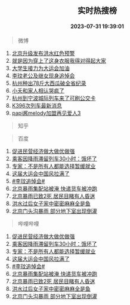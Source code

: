 <div align="center"><h2>实时热搜榜</h2><h4>2023-07-31 19:39:01</h4></div>

> 微博  

1. [北京升级发布洪水红色预警](https://s.weibo.com/weibo?q=%23%E5%8C%97%E4%BA%AC%E5%8D%87%E7%BA%A7%E5%8F%91%E5%B8%83%E6%B4%AA%E6%B0%B4%E7%BA%A2%E8%89%B2%E9%A2%84%E8%AD%A6%23&t=31&band_rank=1&Refer=top)<br />
2. [就是因为穿上了这身衣服我得对得起大家](https://s.weibo.com/weibo?q=%23%E5%B0%B1%E6%98%AF%E5%9B%A0%E4%B8%BA%E7%A9%BF%E4%B8%8A%E4%BA%86%E8%BF%99%E8%BA%AB%E8%A1%A3%E6%9C%8D%E6%88%91%E5%BE%97%E5%AF%B9%E5%BE%97%E8%B5%B7%E5%A4%A7%E5%AE%B6%23&t=31&band_rank=2&Refer=top)<br />
3. [大学生接力为大运会加油](https://s.weibo.com/weibo?q=%23%E5%A4%A7%E5%AD%A6%E7%94%9F%E6%8E%A5%E5%8A%9B%E4%B8%BA%E5%A4%A7%E8%BF%90%E4%BC%9A%E5%8A%A0%E6%B2%B9%23&t=31&band_rank=3&Refer=top)<br />
4. [李玟老公及继女现身追悼会](https://s.weibo.com/weibo?q=%23%E6%9D%8E%E7%8E%9F%E8%80%81%E5%85%AC%E5%8F%8A%E7%BB%A7%E5%A5%B3%E7%8E%B0%E8%BA%AB%E8%BF%BD%E6%82%BC%E4%BC%9A%23&t=31&band_rank=4&Refer=top)<br />
5. [杭州种出78斤大西瓜破全省纪录](https://s.weibo.com/weibo?q=%23%E6%9D%AD%E5%B7%9E%E7%A7%8D%E5%87%BA78%E6%96%A4%E5%A4%A7%E8%A5%BF%E7%93%9C%E7%A0%B4%E5%85%A8%E7%9C%81%E7%BA%AA%E5%BD%95%23&t=31&band_rank=5&Refer=top)<br />
6. [小夭和家人相认哭疯了](https://s.weibo.com/weibo?q=%23%E5%B0%8F%E5%A4%AD%E5%92%8C%E5%AE%B6%E4%BA%BA%E7%9B%B8%E8%AE%A4%E5%93%AD%E7%96%AF%E4%BA%86%23&t=31&band_rank=6&Refer=top)<br />
7. [杭州到宁波城际列车来了可刷公交卡](https://s.weibo.com/weibo?q=%23%E6%9D%AD%E5%B7%9E%E5%88%B0%E5%AE%81%E6%B3%A2%E5%9F%8E%E9%99%85%E5%88%97%E8%BD%A6%E6%9D%A5%E4%BA%86%E5%8F%AF%E5%88%B7%E5%85%AC%E4%BA%A4%E5%8D%A1%23&t=31&band_rank=7&Refer=top)<br />
8. [K396次列车最新消息](https://s.weibo.com/weibo?q=%23K396%E6%AC%A1%E5%88%97%E8%BD%A6%E6%9C%80%E6%96%B0%E6%B6%88%E6%81%AF%23&t=31&band_rank=8&Refer=top)<br />
9. [papi酱melody加盟再见爱人3](https://s.weibo.com/weibo?q=%23papi%E9%85%B1melody%E5%8A%A0%E7%9B%9F%E5%86%8D%E8%A7%81%E7%88%B1%E4%BA%BA3%23&t=31&band_rank=9&Refer=top)<br />

> 知乎  


> 百度  

1. [促进民营经济做大做优做强](https://www.baidu.com/s?wd=%E4%BF%83%E8%BF%9B%E6%B0%91%E8%90%A5%E7%BB%8F%E6%B5%8E%E5%81%9A%E5%A4%A7%E5%81%9A%E4%BC%98%E5%81%9A%E5%BC%BA&sa=fyb_news&rsv_dl=fyb_news)<br />
2. [乘客因降雨滞留列车30小时：饿坏了](https://www.baidu.com/s?wd=%E4%B9%98%E5%AE%A2%E5%9B%A0%E9%99%8D%E9%9B%A8%E6%BB%9E%E7%95%99%E5%88%97%E8%BD%A630%E5%B0%8F%E6%97%B6%EF%BC%9A%E9%A5%BF%E5%9D%8F%E4%BA%86&sa=fyb_news&rsv_dl=fyb_news)<br />
3. [专家：不是所有人都能选择暂缓就业](https://www.baidu.com/s?wd=%E4%B8%93%E5%AE%B6%EF%BC%9A%E4%B8%8D%E6%98%AF%E6%89%80%E6%9C%89%E4%BA%BA%E9%83%BD%E8%83%BD%E9%80%89%E6%8B%A9%E6%9A%82%E7%BC%93%E5%B0%B1%E4%B8%9A&sa=fyb_news&rsv_dl=fyb_news)<br />
4. [这届大运会中国风拉满了](https://www.baidu.com/s?wd=%E8%BF%99%E5%B1%8A%E5%A4%A7%E8%BF%90%E4%BC%9A%E4%B8%AD%E5%9B%BD%E9%A3%8E%E6%8B%89%E6%BB%A1%E4%BA%86&sa=fyb_news&rsv_dl=fyb_news)<br />
5. [#李玟追悼会#](https://www.baidu.com/s?wd=%23%E6%9D%8E%E7%8E%9F%E8%BF%BD%E6%82%BC%E4%BC%9A%23&sa=fyb_news&rsv_dl=fyb_news)<br />
6. [北京暴雨集配站被淹 快递货车被冲跑](https://www.baidu.com/s?wd=%E5%8C%97%E4%BA%AC%E6%9A%B4%E9%9B%A8%E9%9B%86%E9%85%8D%E7%AB%99%E8%A2%AB%E6%B7%B9+%E5%BF%AB%E9%80%92%E8%B4%A7%E8%BD%A6%E8%A2%AB%E5%86%B2%E8%B7%91&sa=fyb_news&rsv_dl=fyb_news)<br />
7. [北京暴雨已致2死 居民目睹有人昏迷](https://www.baidu.com/s?wd=%E5%8C%97%E4%BA%AC%E6%9A%B4%E9%9B%A8%E5%B7%B2%E8%87%B42%E6%AD%BB+%E5%B1%85%E6%B0%91%E7%9B%AE%E7%9D%B9%E6%9C%89%E4%BA%BA%E6%98%8F%E8%BF%B7&sa=fyb_news&rsv_dl=fyb_news)<br />
8. [洪水过后女子家中密密麻麻全是鱼](https://www.baidu.com/s?wd=%E6%B4%AA%E6%B0%B4%E8%BF%87%E5%90%8E%E5%A5%B3%E5%AD%90%E5%AE%B6%E4%B8%AD%E5%AF%86%E5%AF%86%E9%BA%BB%E9%BA%BB%E5%85%A8%E6%98%AF%E9%B1%BC&sa=fyb_news&rsv_dl=fyb_news)<br />
9. [北京门头沟暴雨 部分地下室出现倒灌](https://www.baidu.com/s?wd=%E5%8C%97%E4%BA%AC%E9%97%A8%E5%A4%B4%E6%B2%9F%E6%9A%B4%E9%9B%A8+%E9%83%A8%E5%88%86%E5%9C%B0%E4%B8%8B%E5%AE%A4%E5%87%BA%E7%8E%B0%E5%80%92%E7%81%8C&sa=fyb_news&rsv_dl=fyb_news)<br />

> 哔哩哔哩  

1. [促进民营经济做大做优做强](https://www.baidu.com/s?wd=%E4%BF%83%E8%BF%9B%E6%B0%91%E8%90%A5%E7%BB%8F%E6%B5%8E%E5%81%9A%E5%A4%A7%E5%81%9A%E4%BC%98%E5%81%9A%E5%BC%BA&sa=fyb_news&rsv_dl=fyb_news)<br />
2. [乘客因降雨滞留列车30小时：饿坏了](https://www.baidu.com/s?wd=%E4%B9%98%E5%AE%A2%E5%9B%A0%E9%99%8D%E9%9B%A8%E6%BB%9E%E7%95%99%E5%88%97%E8%BD%A630%E5%B0%8F%E6%97%B6%EF%BC%9A%E9%A5%BF%E5%9D%8F%E4%BA%86&sa=fyb_news&rsv_dl=fyb_news)<br />
3. [专家：不是所有人都能选择暂缓就业](https://www.baidu.com/s?wd=%E4%B8%93%E5%AE%B6%EF%BC%9A%E4%B8%8D%E6%98%AF%E6%89%80%E6%9C%89%E4%BA%BA%E9%83%BD%E8%83%BD%E9%80%89%E6%8B%A9%E6%9A%82%E7%BC%93%E5%B0%B1%E4%B8%9A&sa=fyb_news&rsv_dl=fyb_news)<br />
4. [这届大运会中国风拉满了](https://www.baidu.com/s?wd=%E8%BF%99%E5%B1%8A%E5%A4%A7%E8%BF%90%E4%BC%9A%E4%B8%AD%E5%9B%BD%E9%A3%8E%E6%8B%89%E6%BB%A1%E4%BA%86&sa=fyb_news&rsv_dl=fyb_news)<br />
5. [#李玟追悼会#](https://www.baidu.com/s?wd=%23%E6%9D%8E%E7%8E%9F%E8%BF%BD%E6%82%BC%E4%BC%9A%23&sa=fyb_news&rsv_dl=fyb_news)<br />
6. [北京暴雨集配站被淹 快递货车被冲跑](https://www.baidu.com/s?wd=%E5%8C%97%E4%BA%AC%E6%9A%B4%E9%9B%A8%E9%9B%86%E9%85%8D%E7%AB%99%E8%A2%AB%E6%B7%B9+%E5%BF%AB%E9%80%92%E8%B4%A7%E8%BD%A6%E8%A2%AB%E5%86%B2%E8%B7%91&sa=fyb_news&rsv_dl=fyb_news)<br />
7. [北京暴雨已致2死 居民目睹有人昏迷](https://www.baidu.com/s?wd=%E5%8C%97%E4%BA%AC%E6%9A%B4%E9%9B%A8%E5%B7%B2%E8%87%B42%E6%AD%BB+%E5%B1%85%E6%B0%91%E7%9B%AE%E7%9D%B9%E6%9C%89%E4%BA%BA%E6%98%8F%E8%BF%B7&sa=fyb_news&rsv_dl=fyb_news)<br />
8. [洪水过后女子家中密密麻麻全是鱼](https://www.baidu.com/s?wd=%E6%B4%AA%E6%B0%B4%E8%BF%87%E5%90%8E%E5%A5%B3%E5%AD%90%E5%AE%B6%E4%B8%AD%E5%AF%86%E5%AF%86%E9%BA%BB%E9%BA%BB%E5%85%A8%E6%98%AF%E9%B1%BC&sa=fyb_news&rsv_dl=fyb_news)<br />
9. [北京门头沟暴雨 部分地下室出现倒灌](https://www.baidu.com/s?wd=%E5%8C%97%E4%BA%AC%E9%97%A8%E5%A4%B4%E6%B2%9F%E6%9A%B4%E9%9B%A8+%E9%83%A8%E5%88%86%E5%9C%B0%E4%B8%8B%E5%AE%A4%E5%87%BA%E7%8E%B0%E5%80%92%E7%81%8C&sa=fyb_news&rsv_dl=fyb_news)<br />

